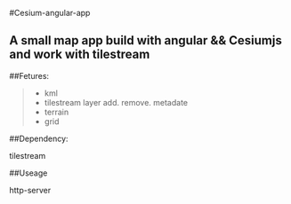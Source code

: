 
#Cesium-angular-app

A small map app build with angular && Cesiumjs and work with tilestream 
------
##Fetures:

> * kml
> * tilestream layer add. remove. metadate
> * terrain
> * grid

##Dependency:

tilestream

##Useage

http-server















